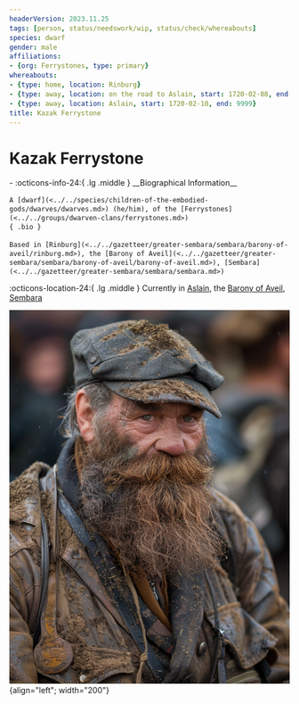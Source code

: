 ```yaml
---
headerVersion: 2023.11.25
tags: [person, status/needswork/wip, status/check/whereabouts]
species: dwarf
gender: male
affiliations:
- {org: Ferrystones, type: primary}
whereabouts:
- {type: home, location: Rinburg}
- {type: away, location: on the road to Aslain, start: 1720-02-08, end: 1720-02-10}
- {type: away, location: Aslain, start: 1720-02-10, end: 9999}
title: Kazak Ferrystone
---
```

# Kazak Ferrystone
<div class="grid cards ext-narrow-margin ext-one-column" markdown>
- :octicons-info-24:{ .lg .middle } __Biographical Information__

    A [dwarf](<../../species/children-of-the-embodied-gods/dwarves/dwarves.md>) (he/him), of the [Ferrystones](<../../groups/dwarven-clans/ferrystones.md>)  
    { .bio }

    Based in [Rinburg](<../../gazetteer/greater-sembara/sembara/barony-of-aveil/rinburg.md>), the [Barony of Aveil](<../../gazetteer/greater-sembara/sembara/barony-of-aveil/barony-of-aveil.md>), [Sembara](<../../gazetteer/greater-sembara/sembara/sembara.md>)
</div>

:octicons-location-24:{ .lg .middle } Currently in [Aslain](<../../gazetteer/greater-sembara/sembara/barony-of-aveil/aslain.md>), the [Barony of Aveil](<../../gazetteer/greater-sembara/sembara/barony-of-aveil/barony-of-aveil.md>), [Sembara](<../../gazetteer/greater-sembara/sembara/sembara.md>)


![Kazak Ferrystone](../../assets/kazak-ferrystone.png){align="left"; width="200"}